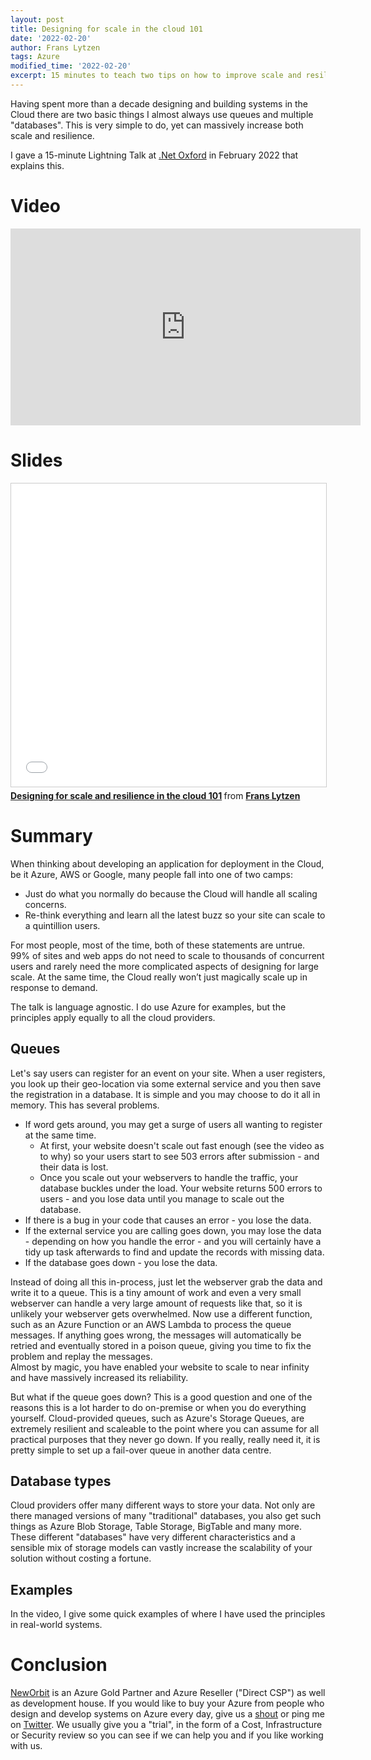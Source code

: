 ```yaml
---
layout: post
title: Designing for scale in the cloud 101
date: '2022-02-20'
author: Frans Lytzen
tags: Azure
modified_time: '2022-02-20'
excerpt: 15 minutes to teach two tips on how to improve scale and resilience in the cloud.
---
```

Having spent more than a decade designing and building systems in the Cloud there are two basic things I almost always use queues and multiple "databases". This is very simple to do, yet can massively increase both scale and resilience.

I gave a 15-minute Lightning Talk at [.Net Oxford](https://www.dotnetoxford.com/posts/2022-02-lightning-talks) in February 2022 that explains this.

# Video  
<iframe width="560" height="315" src="https://www.youtube.com/embed/FUCAsAHvbFo" title="YouTube video player" frameborder="0" allow="accelerometer; autoplay; clipboard-write; encrypted-media; gyroscope; picture-in-picture" allowfullscreen></iframe>

# Slides
<iframe src="//www.slideshare.net/slideshow/embed_code/key/ay844F2Ttr6ovx" width="595" height="485" frameborder="0" marginwidth="0" marginheight="0" scrolling="no" style="border:1px solid #CCC; border-width:1px; margin-bottom:5px; max-width: 100%;" allowfullscreen> </iframe> <div style="margin-bottom:5px"> <strong> <a href="//www.slideshare.net/FransLytzen/designing-for-scale-and-resilience-in-the-cloud-101" title="Designing for scale and resilience in the cloud 101" target="_blank">Designing for scale and resilience in the cloud 101</a> </strong> from <strong><a href="//www.slideshare.net/FransLytzen" target="_blank">Frans Lytzen</a></strong> </div>

# Summary
When thinking about developing an application for deployment in the Cloud, be it Azure, AWS or Google, many people fall into one of two camps:

- Just do what you normally do because the Cloud will handle all scaling concerns.
- Re-think everything and learn all the latest buzz so your site can scale to a quintillion users.

For most people, most of the time, both of these statements are untrue. 99% of sites and web apps do not need to scale to thousands of concurrent users and rarely need the more complicated aspects of designing for large scale. At the same time, the Cloud really won’t just magically scale up in response to demand.

The talk is language agnostic. I do use Azure for examples, but the principles apply equally to all the cloud providers.

## Queues
Let's say users can register for an event on your site. When a user registers, you look up their geo-location via some external service and you then save the registration in a database. It is simple and you may choose to do it all in memory. This has several problems.

- If word gets around, you may get a surge of users all wanting to register at the same time. 
  - At first, your website doesn't scale out fast enough (see the video as to why) so your users start to see 503 errors after submission - and their data is lost.  
  - Once you scale out your webservers to handle the traffic, your database buckles under the load. Your website returns 500 errors to users - and you lose data until you manage to scale out the database.  
- If there is a bug in your code that causes an error - you lose the data.
- If the external service you are calling goes down, you may lose the data - depending on how you handle the error - and you will certainly have a tidy up task afterwards to find and update the records with missing data.
- If the database goes down - you lose the data.

Instead of doing all this in-process, just let the webserver grab the data and write it to a queue. This is a tiny amount of work and even a very small webserver can handle a very large amount of requests like that, so it is unlikely your webserver gets overwhelmed. Now use a different function, such as an Azure Function or an AWS Lambda to process the queue messages. If anything goes wrong, the messages will automatically be retried and eventually stored in a poison queue, giving you time to fix the problem and replay the messages.  
Almost by magic, you have enabled your website to scale to near infinity and have massively increased its reliability.  

But what if the queue goes down? This is a good question and one of the reasons this is a lot harder to do on-premise or when you do everything yourself. Cloud-provided queues, such as Azure's Storage Queues, are extremely resilient and scaleable to the point where you can assume for all practical purposes that they never go down. If you really, really need it, it is pretty simple to set up a fail-over queue in another data centre.

## Database types

Cloud providers offer many different ways to store your data. Not only are there managed versions of many "traditional" databases, you also get such things as Azure Blob Storage, Table Storage, BigTable and many more. These different "databases" have very different characteristics and a sensible mix of storage models can vastly increase the scalability of your solution without costing a fortune.

## Examples

In the video, I give some quick examples of where I have used the principles in real-world systems.

# Conclusion
[NewOrbit](https://www.neworbit.co.uk/azure) is an Azure Gold Partner and Azure Reseller ("Direct CSP") as well as development house. If you would like to buy your Azure from people who design and develop systems on Azure every day, give us a [shout](https://neworbit.co.uk/#contact) or ping me on [Twitter](https://twitter.com/flytzen). We usually give you a "trial", in the form of a Cost, Infrastructure or Security review so you can see if we can help you and if you like working with us.

